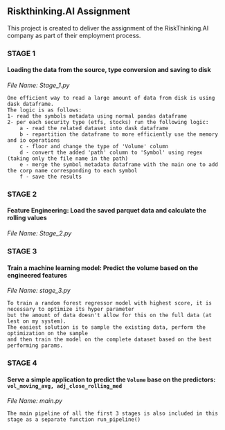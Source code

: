 ## Riskthinking.AI Assignment

This project is created to deliver the assignment of the RiskThinking.AI company as part of their employment process.

### STAGE 1
#### Loading the data from the source, type conversion and saving to disk

*File Name: Stage_1.py*

    One efficient way to read a large amount of data from disk is using dask dataframe.
    The logic is as follows:
    1- read the symbols metadata using normal pandas dataframe
    2- per each security type (etfs, stocks) run the following logic:
        a - read the related dataset into dask dataframe
        b - repartition the dataframe to more efficiently use the memory and io operations
        c - floor and change the type of 'Volume' column
        d - convert the added 'path' column to 'Symbol' using regex (taking only the file name in the path)
        e - merge the symbol metadata dataframe with the main one to add the corp name corresponding to each symbol
        f - save the results

### STAGE 2
#### Feature Engineering: Load the saved parquet data and calculate the rolling values

*File Name: Stage_2.py*

### STAGE 3
#### Train a machine learning model: Predict the volume based on the engineered features

*File Name: stage_3.py*

    To train a random forest regressor model with highest score, it is necessary to optimize its hyper parameter
    but the amount of data doesn't allow for this on the full data (at lest on my system). 
    The easiest solution is to sample the existing data, perform the optimization on the sample
    and then train the model on the complete dataset based on the best performing params.

### STAGE 4
#### Serve a simple application to predict the ``Volume`` base on the predictors: ```vol_moving_avg, adj_close_rolling_med```

*File Name: main.py*

    The main pipeline of all the first 3 stages is also included in this stage as a separate function run_pipeline()